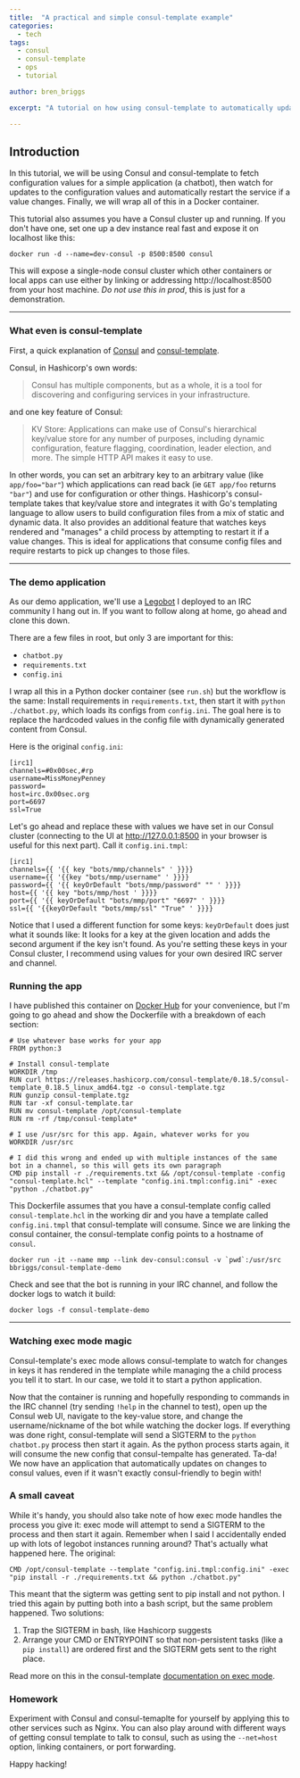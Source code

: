 ```yaml
---
title:  "A practical and simple consul-template example"
categories:
  - tech
tags:
  - consul
  - consul-template
  - ops
  - tutorial

author: bren_briggs

excerpt: "A tutorial on how using consul-template to automatically update configurations in your docker containers"

---
```


## Introduction

In this tutorial, we will be using Consul and consul-template to fetch configuration values for a simple application (a chatbot), then watch for updates to the configuration values and automatically restart the service if a value changes. Finally, we will wrap all of this in a Docker container.

This tutorial also assumes you have a Consul cluster up and running. If you don't have one, set one up a dev instance real fast and expose it on localhost like this:

```
docker run -d --name=dev-consul -p 8500:8500 consul
```

This will expose a single-node consul cluster which other containers or local apps can use either by linking or addressing http://localhost:8500 from your host machine. *Do not use this in prod*, this is just for a demonstration.

-------

### What even is consul-template

First, a quick explanation of [Consul](https://www.consul.io/) and [consul-template](https://github.com/hashicorp/consul-template). 

Consul, in Hashicorp's own words: 

> Consul has multiple components, but as a whole, it is a tool for discovering and configuring services in your infrastructure. 

and one key feature of Consul:

> KV Store: Applications can make use of Consul's hierarchical key/value store for any number of purposes, including dynamic configuration, feature flagging, coordination, leader election, and more. The simple HTTP API makes it easy to use.

In other words, you can set an arbitrary key to an arbitrary value (like `app/foo="bar"`) which applications can read back (ie `GET app/foo` returns `"bar"`) and use for configuration or other things. Hashicorp's consul-template takes that key/value store and integrates it with Go's templating language to allow users to build configuration files from a mix of static and dynamic data. It also provides an additional feature that watches keys rendered and "manages" a child process by attempting to restart it if a value changes. This is ideal for applications that consume config files and require restarts to pick up changes to those files. 

-------

### The demo application

As our demo application, we'll use a [Legobot](https://github.com/bbriggs/MissMoneyPenney) I deployed to an IRC community I hang out in. If you want to follow along at home, go ahead and clone this down.

There are a few files in root, but only 3 are important for this: 
 - `chatbot.py`
 - `requirements.txt`
 - `config.ini`

I wrap all this in a Python docker container (see `run.sh`) but the workflow is the same: Install requirements in `requirements.txt`, then start it with `python ./chatbot.py`, which loads its configs from `config.ini`. The goal here is to replace the hardcoded values in the config file with dynamically generated content from Consul. 

Here is the original `config.ini`:

```
[irc1]
channels=#0x00sec,#rp
username=MissMoneyPenney
password=
host=irc.0x00sec.org
port=6697
ssl=True
```

Let's go ahead and replace these with values we have set in our Consul cluster (connecting to the UI at http://127.0.0.1:8500 in your browser is useful for this next part). Call it `config.ini.tmpl`:

```
[irc1]
channels={{ '{{ key "bots/mmp/channels" ' }}}}
username={{ '{{key "bots/mmp/username" ' }}}}
password={{ '{{ keyOrDefault "bots/mmp/password" "" ' }}}}
host={{ '{{ key "bots/mmp/host ' }}}}
port={{ '{{ keyOrDefault "bots/mmp/port" "6697" ' }}}}
ssl={{ '{{keyOrDefault "bots/mmp/ssl" "True" ' }}}}
```

Notice that I used a different function for some keys: `keyOrDefault` does just what it sounds like: It looks for a key at the given location and adds the second argument if the key isn't found. As you're setting these keys in your Consul cluster, I recommend using values for your own desired IRC server and channel.

### Running the app

I have published this container on [Docker Hub](https://hub.docker.com/r/bbriggs/consul-template-demo/) for your convenience, but I'm going to go ahead and show the Dockerfile with a breakdown of each section:

```
# Use whatever base works for your app
FROM python:3

# Install consul-template
WORKDIR /tmp
RUN curl https://releases.hashicorp.com/consul-template/0.18.5/consul-template_0.18.5_linux_amd64.tgz -o consul-template.tgz
RUN gunzip consul-template.tgz
RUN tar -xf consul-template.tar
RUN mv consul-template /opt/consul-template
RUN rm -rf /tmp/consul-template*

# I use /usr/src for this app. Again, whatever works for you
WORKDIR /usr/src

# I did this wrong and ended up with multiple instances of the same bot in a channel, so this will gets its own paragraph
CMD pip install -r ./requirements.txt && /opt/consul-template -config "consul-template.hcl" --template "config.ini.tmpl:config.ini" -exec "python ./chatbot.py"
```

This Dockerfile assumes that you have a consul-template config called `consul-template.hcl` in the working dir and you have a template called `config.ini.tmpl` that consul-template will consume. Since we are linking the consul container, the consul-template config points to a hostname of `consul`.

```
docker run -it --name mmp --link dev-consul:consul -v `pwd`:/usr/src bbriggs/consul-template-demo
```

Check and see that the bot is running in your IRC channel, and follow the docker logs to watch it build:

```
docker logs -f consul-template-demo
```
---------

### Watching exec mode magic

Consul-template's exec mode allows consul-template to watch for changes in keys it has rendered in the template while managing the a child process you tell it to start. In our case, we told it to start a python application.

Now that the container is running and hopefully responding to commands in the IRC channel (try sending `!help` in the channel to test), open up the Consul web UI, navigate to the key-value store, and change the username/nickname of the bot while watching the docker logs. If everything was done right, consul-template will send a SIGTERM to the `python chatbot.py` process then start it again. As the python process starts again, it will consume the new config that consul-tempalte has generated. Ta-da! We now have an application that automatically updates on changes to consul values, even if it wasn't exactly consul-friendly to begin with!

### A small caveat

While it's handy, you should also take note of how exec mode handles the process you give it: exec mode will attempt to send a SIGTERM to the process and then start it again. Remember when I said I accidentally ended up with lots of legobot instances running around? That's actually what happened here. The original:

```
CMD /opt/consul-template --template "config.ini.tmpl:config.ini" -exec "pip install -r ./requirements.txt && python ./chatbot.py"
```

This meant that the sigterm was getting sent to pip install and not python. I tried this again by putting both into a bash script, but the same problem happened. Two solutions:
  1. Trap the SIGTERM in bash, like Hashicorp suggests
  1. Arrange your CMD or ENTRYPOINT so that non-persistent tasks (like a `pip install`) are ordered first and the SIGTERM gets sent to the right place.

Read more on this in the consul-template [documentation on exec mode](https://github.com/hashicorp/consul-template#exec-mode).

### Homework

Experiment with Consul and consul-temaplte for yourself by applying this to other services such as Nginx. You can also play around with different ways of getting consul template to talk to consul, such as using the `--net=host` option, linking containers, or port forwarding.

Happy hacking!
